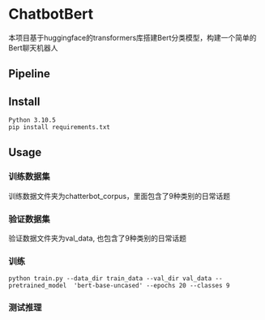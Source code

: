 # ChatbotBert
本项目基于huggingface的transformers库搭建Bert分类模型，构建一个简单的Bert聊天机器人

## Pipeline


## Install
```
Python 3.10.5
pip install requirements.txt
```

## Usage
### 训练数据集
训练数据文件夹为chatterbot_corpus，里面包含了9种类别的日常话题
### 验证数据集
验证数据文件夹为val_data, 也包含了9种类别的日常话题
### 训练
```
python train.py --data_dir train_data --val_dir val_data --pretrained_model  'bert-base-uncased' --epochs 20 --classes 9
```
### 测试推理
